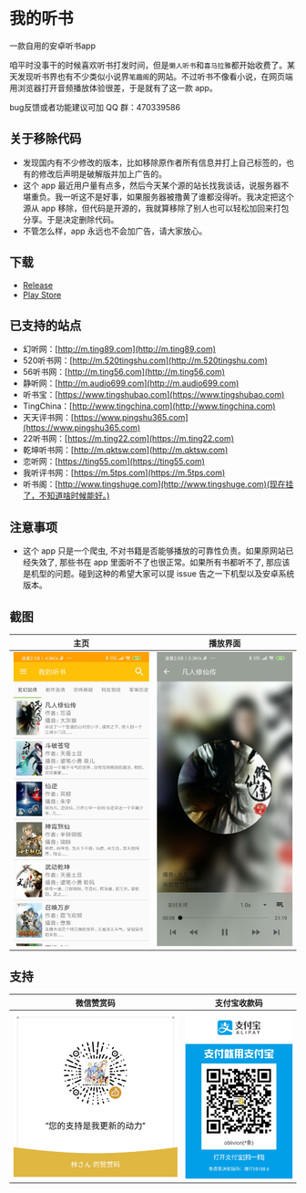 # 我的听书

一款自用的安卓听书app

咱平时没事干的时候喜欢听书打发时间，但是`懒人听书`和`喜马拉雅`都开始收费了。某天发现听书界也有不少类似小说界`笔趣阁`的网站。不过听书不像看小说，在网页端用浏览器打开音频播放体验很差，于是就有了这一款 app。

bug反馈或者功能建议可加 QQ 群：470339586

## 关于移除代码

* 发现国内有不少修改的版本，比如移除原作者所有信息并打上自己标签的，也有的修改后声明是破解版并加上广告的。
* 这个 app 最近用户量有点多，然后今天某个源的站长找我谈话，说服务器不堪重负。我一听这不是好事，如果服务器被撸黄了谁都没得听。我决定把这个源从 app 移除，但代码是开源的，我就算移除了别人也可以轻松加回来打包分享。于是决定删除代码。
* 不管怎么样，app 永远也不会加广告，请大家放心。

## 下载

* [Release](https://github.com/eprendre/tingshu/releases)
* [Play Store](https://play.google.com/store/apps/details?id=com.github.eprendre.tingshu)

## 已支持的站点

* 幻听网：[http://m.ting89.com](http://m.ting89.com)
* 520听书网：[http://m.520tingshu.com](http://m.520tingshu.com)
* 56听书网：[http://m.ting56.com](http://m.ting56.com)
* 静听网：[http://m.audio699.com](http://m.audio699.com)
* 听书宝：[https://www.tingshubao.com](https://www.tingshubao.com)
* TingChina：[http://www.tingchina.com](http://www.tingchina.com)
* 天天评书网：[https://www.pingshu365.com](https://www.pingshu365.com)
* 22听书网：[https://m.ting22.com](https://m.ting22.com)
* 乾坤听书网：[http://m.qktsw.com](http://m.qktsw.com)
* 恋听网：[https://ting55.com](https://ting55.com)
* 我听评书网：[https://m.5tps.com](https://m.5tps.com)
* 听书阁：[http://www.tingshuge.com](http://www.tingshuge.com)(现在挂了，不知道啥时候能好。)

## 注意事项

* 这个 app 只是一个爬虫, 不对书籍是否能够播放的可靠性负责。如果原网站已经失效了, 那些书在 app 里面听不了也很正常。如果所有书都听不了, 那应该是机型的问题。碰到这种的希望大家可以提 issue 告之一下机型以及安卓系统版本。

## 截图

主页 | 播放界面
---------|---------
![home](art/home.jpg) | ![play](art/play.jpg)

## 支持

微信赞赏码 | 支付宝收款码
---------|---------
![wechat](art/support_wechat.png) | ![alipay](art/support_alipay.jpg)
